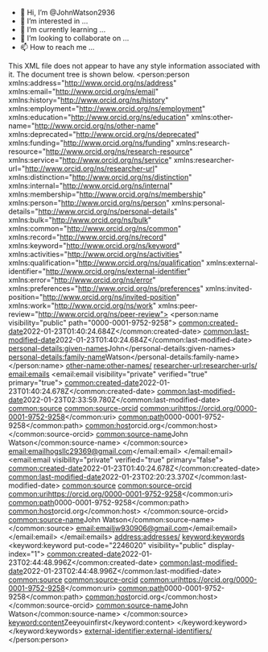 - 👋 Hi, I’m @JohnWatson2936
- 👀 I’m interested in ...
- 🌱 I’m currently learning ...
- 💞️ I’m looking to collaborate on ...
- 📫 How to reach me ...

<!---
JohnWatson2936/JohnWatson2936 is a ✨ special ✨ repository because its `README.md` (this file) appears on your GitHub profile.
You can click the Preview link to take a look at your changes.
--->
This XML file does not appear to have any style information associated with it. The document tree is shown below.
<person:person xmlns:address="http://www.orcid.org/ns/address" xmlns:email="http://www.orcid.org/ns/email" xmlns:history="http://www.orcid.org/ns/history" xmlns:employment="http://www.orcid.org/ns/employment" xmlns:education="http://www.orcid.org/ns/education" xmlns:other-name="http://www.orcid.org/ns/other-name" xmlns:deprecated="http://www.orcid.org/ns/deprecated" xmlns:funding="http://www.orcid.org/ns/funding" xmlns:research-resource="http://www.orcid.org/ns/research-resource" xmlns:service="http://www.orcid.org/ns/service" xmlns:researcher-url="http://www.orcid.org/ns/researcher-url" xmlns:distinction="http://www.orcid.org/ns/distinction" xmlns:internal="http://www.orcid.org/ns/internal" xmlns:membership="http://www.orcid.org/ns/membership" xmlns:person="http://www.orcid.org/ns/person" xmlns:personal-details="http://www.orcid.org/ns/personal-details" xmlns:bulk="http://www.orcid.org/ns/bulk" xmlns:common="http://www.orcid.org/ns/common" xmlns:record="http://www.orcid.org/ns/record" xmlns:keyword="http://www.orcid.org/ns/keyword" xmlns:activities="http://www.orcid.org/ns/activities" xmlns:qualification="http://www.orcid.org/ns/qualification" xmlns:external-identifier="http://www.orcid.org/ns/external-identifier" xmlns:error="http://www.orcid.org/ns/error" xmlns:preferences="http://www.orcid.org/ns/preferences" xmlns:invited-position="http://www.orcid.org/ns/invited-position" xmlns:work="http://www.orcid.org/ns/work" xmlns:peer-review="http://www.orcid.org/ns/peer-review">
<person:name visibility="public" path="0000-0001-9752-9258">
<common:created-date>2022-01-23T01:40:24.684Z</common:created-date>
<common:last-modified-date>2022-01-23T01:40:24.684Z</common:last-modified-date>
<personal-details:given-names>John</personal-details:given-names>
<personal-details:family-name>Watson</personal-details:family-name>
</person:name>
<other-name:other-names/>
<researcher-url:researcher-urls/>
<email:emails>
<email:email visibility="private" verified="true" primary="true">
<common:created-date>2022-01-23T01:40:24.678Z</common:created-date>
<common:last-modified-date>2022-01-23T02:33:59.780Z</common:last-modified-date>
<common:source>
<common:source-orcid>
<common:uri>https://orcid.org/0000-0001-9752-9258</common:uri>
<common:path>0000-0001-9752-9258</common:path>
<common:host>orcid.org</common:host>
</common:source-orcid>
<common:source-name>John Watson</common:source-name>
</common:source>
<email:email>hogsllc29369@gmail.com</email:email>
</email:email>
<email:email visibility="private" verified="true" primary="false">
<common:created-date>2022-01-23T01:40:24.678Z</common:created-date>
<common:last-modified-date>2022-01-23T02:20:23.370Z</common:last-modified-date>
<common:source>
<common:source-orcid>
<common:uri>https://orcid.org/0000-0001-9752-9258</common:uri>
<common:path>0000-0001-9752-9258</common:path>
<common:host>orcid.org</common:host>
</common:source-orcid>
<common:source-name>John Watson</common:source-name>
</common:source>
<email:email>jw930906@gmail.com</email:email>
</email:email>
</email:emails>
<address:addresses/>
<keyword:keywords>
<keyword:keyword put-code="2246020" visibility="public" display-index="1">
<common:created-date>2022-01-23T02:44:48.996Z</common:created-date>
<common:last-modified-date>2022-01-23T02:44:48.996Z</common:last-modified-date>
<common:source>
<common:source-orcid>
<common:uri>https://orcid.org/0000-0001-9752-9258</common:uri>
<common:path>0000-0001-9752-9258</common:path>
<common:host>orcid.org</common:host>
</common:source-orcid>
<common:source-name>John Watson</common:source-name>
</common:source>
<keyword:content>Zeeyouinfirst</keyword:content>
</keyword:keyword>
</keyword:keywords>
<external-identifier:external-identifiers/>
</person:person>
